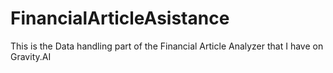 # FinancialArticleAsistance
This is the Data handling part of the Financial Article Analyzer that I have on Gravity.AI
